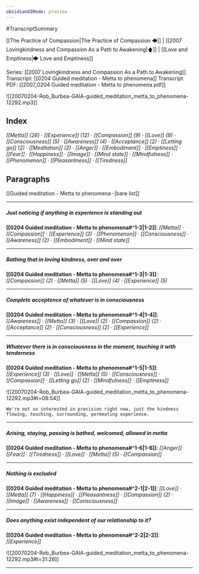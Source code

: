 ```yaml
---
obsidianUIMode: preview
---
```

#TranscriptSummary

[[The Practice of Compassion|The Practice of Compassion 🡄]] | [[2007 Lovingkindness and Compassion As a Path to Awakening|🡅]] | [[Love and Emptiness|🡆 Love and Emptiness]]

Series: [[2007 Lovingkindness and Compassion As a Path to Awakening]]
Transcript: [[0204 Guided meditation - Metta to phenomena]]
Transcript PDF: [[2007_0204 Guided meditation - Metta to phenomena.pdf]]

![[20070204-Rob_Burbea-GAIA-guided_meditation_metta_to_phenomena-12292.mp3]]

## Index
<span class="counts">_[[Metta]] (26) · [[Experience]] (12) · [[Compassion]] (9) · [[Love]] (9) · [[Consciousness]] (5) · [[Awareness]] (4) · [[Acceptance]] (2) · [[Letting go]] (2) · [[Meditation]] (2) · [[Anger]] · [[Embodiment]] · [[Emptiness]] · [[Fear]] · [[Happiness]] · [[Image]] · [[Mind state]] · [[Mindfulness]] · [[Phenomenon]] · [[Pleasantness]] · [[Tiredness]]_</span>
<br/>

## Paragraphs
[[Guided meditation - Metta to phenomena -|bare list]]

---
##### Just noticing if anything in experience is standing out
<span class="counts">**[[0204 Guided meditation - Metta to phenomena#^1-2|1-2]]**: _[[Metta]] · [[Compassion]] · [[Experience]] (2) · [[Phenomenon]] · [[Consciousness]] · [[Awareness]] (2) · [[Embodiment]] · [[Mind state]]_</span>

---
##### Bathing that in loving kindness, over and over
<span class="counts">**[[0204 Guided meditation - Metta to phenomena#^1-3|1-3]]**: _[[Compassion]] (2) · [[Metta]] (5) · [[Love]] (4) · [[Experience]] (5)_</span>

---
##### Complete acceptence of whatever is in consciousness
<span class="counts">**[[0204 Guided meditation - Metta to phenomena#^1-4|1-4]]**: _[[Awareness]] · [[Metta]] (3) · [[Love]] (2) · [[Compassion]] (2) · [[Acceptance]] (2) · [[Consciousness]] (2) · [[Experience]]_</span>

---
##### Whatever there is in consciousness in the moment, touching it with tenderness
<span class="counts">**[[0204 Guided meditation - Metta to phenomena#^1-5|1-5]]**: _[[Experience]] (3) · [[Love]] · [[Metta]] (5) · [[Consciousness]] · [[Compassion]] · [[Letting go]] (2) · [[Mindfulness]] · [[Emptiness]]_</span>

![[20070204-Rob_Burbea-GAIA-guided_meditation_metta_to_phenomena-12292.mp3#t=09:54]]

```ad-quote
We're not so interested in precision right now, just the kindness flowing, touching, surrounding, permeating experience.
```

---
##### Arising, staying, passing is bathed, welcomed, allowed in metta
<span class="counts">**[[0204 Guided meditation - Metta to phenomena#^1-6|1-6]]**: _[[Anger]] · [[Fear]] · [[Tiredness]] · [[Love]] · [[Metta]] (5) · [[Compassion]]_</span>

---
##### Nothing is excluded
<span class="counts">**[[0204 Guided meditation - Metta to phenomena#^2-1|2-1]]**: _[[Love]] · [[Metta]] (7) · [[Happiness]] · [[Pleasantness]] · [[Compassion]] (2) · [[Image]] · [[Awareness]] · [[Consciousness]]_</span>

---
##### Does anything exist independent of our relationship to it?
<span class="counts">**[[0204 Guided meditation - Metta to phenomena#^2-2|2-2]]**: _[[Experience]]_</span>

![[20070204-Rob_Burbea-GAIA-guided_meditation_metta_to_phenomena-12292.mp3#t=31:26]]

---
